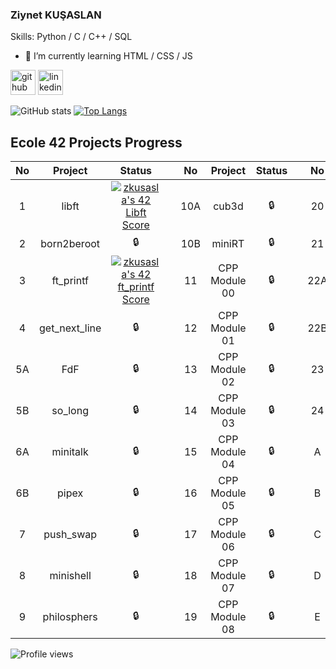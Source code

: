 ### Ziynet KUŞASLAN

Skills: Python / C / C++ / SQL 

- :seedling: I’m currently learning HTML / CSS / JS


[<img src='https://cdn-icons-png.flaticon.com/512/87/87390.png' alt='github' height='40'>](https://www.instagram.com/madame.coder)  [<img src='https://cdn.jsdelivr.net/npm/simple-icons@3.0.1/icons/linkedin.svg' alt='linkedin' height='40'>](https://www.linkedin.com/in/ziynet-ku%C5%9Faslan-7316a41a9/)




![GitHub stats](https://github-readme-stats.vercel.app/api?username=ziynetk&show_icons=true) [![Top Langs](https://github-readme-stats.vercel.app/api/top-langs/?username=ziynetk)](https://github.com/anuraghazra/github-readme-stats)

## Ecole 42 Projects Progress
| No | Project | Status  |  | No  | Project | Status |  | No | Project     | Status |
| :---:  | :---:   | :---:  | :---:  | :---:  | :---:    | :---:    | :---:  | :---:  | :---:  | :---:   |
| 1  | libft   | [![zkusasla's 42 Libft Score](https://badge42.vercel.app/api/v2/cl5d1bsok003509l94ic4d4cn/project/2629141)](https://github.com/ziynetk/Ecole42_Libft) |  | 10A | cub3d   | 🔒   |  | 20 | NetPractice | 🔒   |
| 2  | born2beroot   | 🔒 |  | 10B | miniRT   | 🔒   |  | 21 | ft_containers | 🔒   |
| 3  | ft_printf   | [![zkusasla's 42 ft_printf Score](https://badge42.vercel.app/api/v2/cl5d1bsok003509l94ic4d4cn/project/2643400)](https://github.com/ziynetk/Ecole42_Printf) |  | 11 | CPP Module 00   | 🔒   |  | 22A | ft_irc | 🔒   |
| 4  | get_next_line   | 🔒 |  | 12 | CPP Module 01   | 🔒   |  | 22B | webserv | 🔒   |
| 5A  | FdF   | 🔒 |  | 13 | CPP Module 02   | 🔒   |  | 23 | inception | 🔒   |
| 5B  | so_long   | 🔒 |  | 14 | CPP Module 03   | 🔒   |  | 24 | ft_transcendence | 🔒   |
| 6A  | minitalk   | 🔒 |  | 15 | CPP Module 04   | 🔒   |  | A | Exam Rank 02 |  🔒|
| 6B  | pipex   | 🔒 |  | 16 | CPP Module 05   | 🔒   |  | B | Exam Rank 03 | 🔒  |
| 7  | push_swap   | 🔒 |  | 17 | CPP Module 06   | 🔒   |  | C | Exam Rank 04 |  🔒  |
| 8  | minishell   | 🔒 |  | 18 | CPP Module 07   | 🔒   |  | D | Exam Rank 05 |  🔒  |
| 9  | philosphers   | 🔒 |  | 19 | CPP Module 08   | 🔒   |  | E | Exam Rank 06 |  🔒  |

![Profile views](https://gpvc.arturio.dev/ziynetk)
